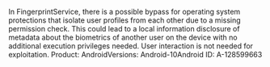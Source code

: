 In FingerprintService, there is a possible bypass for operating system protections that isolate user profiles from each other due to a missing permission check. This could lead to a local information disclosure of metadata about the biometrics of another user on the device with no additional execution privileges needed. User interaction is not needed for exploitation. Product: AndroidVersions: Android-10Android ID: A-128599663